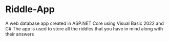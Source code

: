 # Riddle-App
A web database app created in ASP.NET Core using Visual Basic 2022 and C#
The app is used to store all the riddles that you have in mind along with their answers
